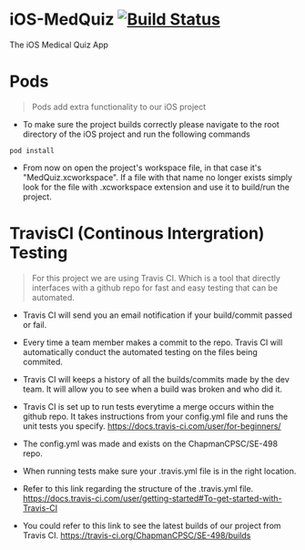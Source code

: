 # iOS-MedQuiz  [![Build Status](https://travis-ci.org/ChapmanCPSC/SE-498.svg?branch=master)](https://travis-ci.org/ChapmanCPSC/SE-498)

The iOS Medical Quiz App

# Pods

> Pods add extra functionality to our iOS project

* To make sure the project builds correctly please navigate to the root directory of the iOS project and run the following commands

```
pod install

```
* From now on open the project's workspace file, in that case it's "MedQuiz.xcworkspace". If a file with that name no longer exists simply look for the file with .xcworkspace extension and use it to build/run the project.


# TravisCI (Continous Intergration) Testing
> For this project we are using Travis CI. Which is a tool that directly interfaces with a github repo for fast and easy testing that can be automated. 
* Travis CI will send you an email notification if your build/commit passed or fail.
* Every time a team member makes a commit to the repo. Travis CI will automatically conduct the automated testing on the files being commited.
* Travis CI will keeps a history of all the builds/commits made by the dev team. It will allow you to see when a build was broken and who did it.

* Travis CI is set up to run tests everytime a merge occurs within the github repo. It takes instructions from your config.yml file and runs the unit tests you specify. https://docs.travis-ci.com/user/for-beginners/
* The config.yml was made and exists on the ChapmanCPSC/SE-498 repo.
* When running tests make sure your .travis.yml file is in the right location.
* Refer to this link regarding the structure of the .travis.yml file. https://docs.travis-ci.com/user/getting-started#To-get-started-with-Travis-CI
* You could refer to this link to see the latest builds of our project from Travis CI. https://travis-ci.org/ChapmanCPSC/SE-498/builds
